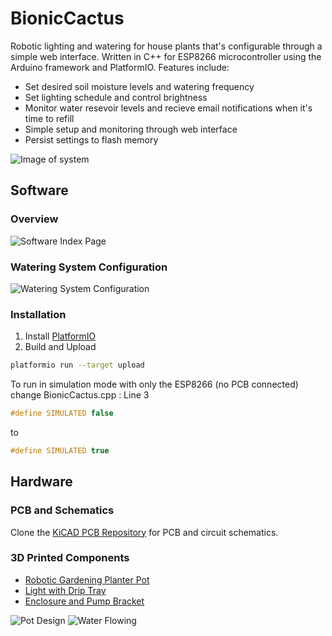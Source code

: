 # BionicCactus
Robotic lighting and watering for house plants that's configurable through a simple web interface. Written in C++ for ESP8266 microcontroller using the Arduino framework and PlatformIO. Features include:
* Set desired soil moisture levels and watering frequency
* Set lighting schedule and control brightness
* Monitor water resevoir levels and recieve email notifications when it's time to refill
* Simple setup and monitoring through web interface
* Persist settings to flash memory

![Image of system](https://github.com/samsonmking/BionicCactusESP8266/raw/master/images/system.jpg)

## Software
### Overview
![Software Index Page](https://github.com/samsonmking/BionicCactusESP8266/raw/master/images/bc_index.png)
### Watering System Configuration
![Watering System Configuration](https://github.com/samsonmking/BionicCactusESP8266/raw/master/images/bc_watering.png)
### Installation
1. Install [PlatformIO](https://docs.platformio.org/en/latest/installation.html)
2. Build and Upload
```bash
platformio run --target upload
```
To run in simulation mode with only the ESP8266 (no PCB connected) change BionicCactus.cpp : Line 3
```c++
#define SIMULATED false
```
to
```c++
#define SIMULATED true
```


## Hardware
### PCB and Schematics
Clone the [KiCAD PCB Repository](https://github.com/samsonmking/BionicCactusPCB) for PCB and circuit schematics.

### 3D Printed Components
* [Robotic Gardening Planter Pot](https://www.thingiverse.com/thing:3351677)
* [Light with Drip Tray](https://www.thingiverse.com/thing:3351565)
* [Enclosure and Pump Bracket](https://www.thingiverse.com/thing:3351861)

![Pot Design](https://github.com/samsonmking/BionicCactusESP8266/raw/master/images/pot_back.jpg)
![Water Flowing](https://github.com/samsonmking/BionicCactus/raw/master/images/water.gif)
